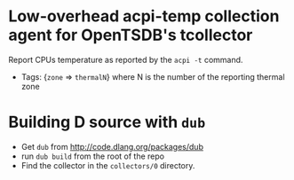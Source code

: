 # Low-overhead acpi-temp collection agent for OpenTSDB's tcollector
Report CPUs temperature as reported by the `acpi -t` command. 
   * Tags: {`zone` => `thermalN`} where N is the number of the reporting thermal zone

# Building D source with `dub`
* Get `dub` from http://code.dlang.org/packages/dub
* run `dub build` from the root of the repo
* Find the collector in the `collectors/0` directory.
